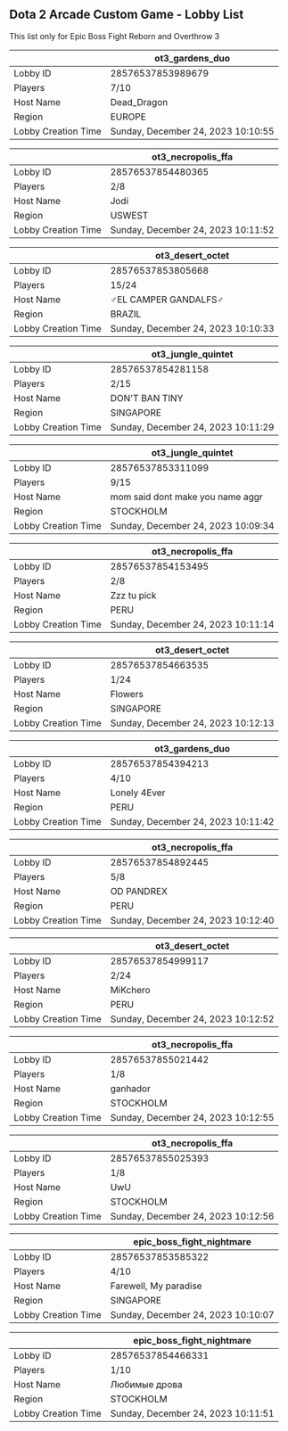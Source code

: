 ## Dota 2 Arcade Custom Game - Lobby List

This list only for Epic Boss Fight Reborn and Overthrow 3

|  | ot3_gardens_duo |
| ------ | ------ |
| Lobby ID | 28576537853989679 |
| Players | 7/10 |
| Host Name | Dead_Dragon |
| Region | EUROPE |
| Lobby Creation Time | Sunday, December 24, 2023 10:10:55 |


|  | ot3_necropolis_ffa |
| ------ | ------ |
| Lobby ID | 28576537854480365 |
| Players | 2/8 |
| Host Name | Jodi |
| Region | USWEST |
| Lobby Creation Time | Sunday, December 24, 2023 10:11:52 |


|  | ot3_desert_octet |
| ------ | ------ |
| Lobby ID | 28576537853805668 |
| Players | 15/24 |
| Host Name | ♂EL CAMPER GANDALFS♂ |
| Region | BRAZIL |
| Lobby Creation Time | Sunday, December 24, 2023 10:10:33 |


|  | ot3_jungle_quintet |
| ------ | ------ |
| Lobby ID | 28576537854281158 |
| Players | 2/15 |
| Host Name | DON'T BAN TINY |
| Region | SINGAPORE |
| Lobby Creation Time | Sunday, December 24, 2023 10:11:29 |


|  | ot3_jungle_quintet |
| ------ | ------ |
| Lobby ID | 28576537853311099 |
| Players | 9/15 |
| Host Name | mom said dont make you name aggr |
| Region | STOCKHOLM |
| Lobby Creation Time | Sunday, December 24, 2023 10:09:34 |


|  | ot3_necropolis_ffa |
| ------ | ------ |
| Lobby ID | 28576537854153495 |
| Players | 2/8 |
| Host Name | Zzz tu pick |
| Region | PERU |
| Lobby Creation Time | Sunday, December 24, 2023 10:11:14 |


|  | ot3_desert_octet |
| ------ | ------ |
| Lobby ID | 28576537854663535 |
| Players | 1/24 |
| Host Name | Flowers |
| Region | SINGAPORE |
| Lobby Creation Time | Sunday, December 24, 2023 10:12:13 |


|  | ot3_gardens_duo |
| ------ | ------ |
| Lobby ID | 28576537854394213 |
| Players | 4/10 |
| Host Name | Lonely 4Ever |
| Region | PERU |
| Lobby Creation Time | Sunday, December 24, 2023 10:11:42 |


|  | ot3_necropolis_ffa |
| ------ | ------ |
| Lobby ID | 28576537854892445 |
| Players | 5/8 |
| Host Name | OD PANDREX |
| Region | PERU |
| Lobby Creation Time | Sunday, December 24, 2023 10:12:40 |


|  | ot3_desert_octet |
| ------ | ------ |
| Lobby ID | 28576537854999117 |
| Players | 2/24 |
| Host Name | MiKchero |
| Region | PERU |
| Lobby Creation Time | Sunday, December 24, 2023 10:12:52 |


|  | ot3_necropolis_ffa |
| ------ | ------ |
| Lobby ID | 28576537855021442 |
| Players | 1/8 |
| Host Name | ganhador |
| Region | STOCKHOLM |
| Lobby Creation Time | Sunday, December 24, 2023 10:12:55 |


|  | ot3_necropolis_ffa |
| ------ | ------ |
| Lobby ID | 28576537855025393 |
| Players | 1/8 |
| Host Name | UwU |
| Region | STOCKHOLM |
| Lobby Creation Time | Sunday, December 24, 2023 10:12:56 |


|  | epic_boss_fight_nightmare |
| ------ | ------ |
| Lobby ID | 28576537853585322 |
| Players | 4/10 |
| Host Name | Farewell, My paradise |
| Region | SINGAPORE |
| Lobby Creation Time | Sunday, December 24, 2023 10:10:07 |


|  | epic_boss_fight_nightmare |
| ------ | ------ |
| Lobby ID | 28576537854466331 |
| Players | 1/10 |
| Host Name | Любимые дрова |
| Region | STOCKHOLM |
| Lobby Creation Time | Sunday, December 24, 2023 10:11:51 |


